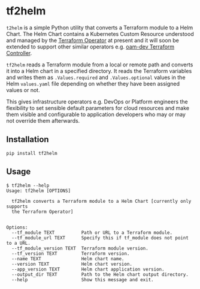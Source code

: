 # tf2helm

`t2helm` is a simple Python utility that converts a Terraform module to a Helm Chart. The Helm Chart contains a Kubernetes Custom Resource understood and managed by the [Terraform Operator](https://github.com/isaaguilar/terraform-operator) at present and it will soon be extended to support other similar operators e.g. [oam-dev Terraform Controller](https://github.com/oam-dev/terraform-controller).

`tf2helm` reads a Terraform module from a local or remote path and converts it into a Helm chart in a specified directory. It reads the Terraform variables and writes them as `.Values.required` and `.Values.optional` values in the Helm `values.yaml` file depending on whether they have been assigned values or not.

This gives infrastructure operators e.g. DevOps or Platform engineers the flexibility to set sensible default parameters for cloud resources and make them visible and configurable to application developers who may or may not override them afterwards.

## Installation

```
pip install tf2helm
```

## Usage
```
$ tf2helm --help
Usage: tf2helm [OPTIONS]

  tf2helm converts a Terraform module to a Helm Chart [currently only supports
  the Terraform Operator]


Options:
  --tf_module TEXT          Path or URL to a Terraform module.
  --tf_module_url TEXT      Specify this if tf_module does not point to a URL.
  --tf_module_version TEXT  Terraform module version.
  --tf_version TEXT         Terraform version.
  --name TEXT               Helm chart name.
  --version TEXT            Helm chart version.
  --app_version TEXT        Helm chart application version.
  --output_dir TEXT         Path to the Helm chart output directory.
  --help                    Show this message and exit.
```
